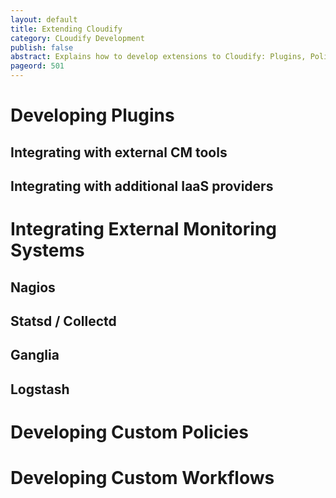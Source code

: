 ```yaml
---
layout: default
title: Extending Cloudify
category: CLoudify Development
publish: false
abstract: Explains how to develop extensions to Cloudify: Plugins, Policies, Workflows
pageord: 501
--- 
```


# Developing Plugins
## Integrating with external CM tools 
## Integrating with additional IaaS providers 

# Integrating External Monitoring Systems
## Nagios
## Statsd / Collectd 
## Ganglia
## Logstash

# Developing Custom Policies

# Developing Custom Workflows

